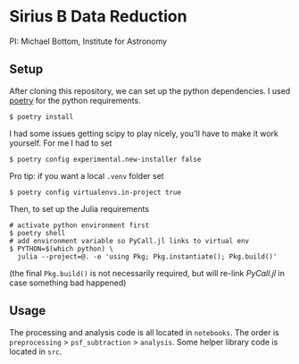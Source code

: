# Sirius B Data Reduction

PI: Michael Bottom, Institute for Astronomy

## Setup

After cloning this repository, we can set up the python dependencies. I used [poetry](https://python-poetry.org) for the python requirements.

    $ poetry install

I had some issues getting scipy to play nicely, you'll have to make it work yourself. For me I had to set 

    $ poetry config experimental.new-installer false 

Pro tip: if you want a local `.venv` folder set 

    $ poetry config virtualenvs.in-project true

Then, to set up the Julia requirements

    # activate python environment first
    $ poetry shell
    # add environment variable so PyCall.jl links to virtual env
    $ PYTHON=$(which python) \
      julia --project=@. -e 'using Pkg; Pkg.instantiate(); Pkg.build()'

(the final `Pkg.build()` is not necessarily required, but will re-link *PyCall.jl* in case something bad happened)

## Usage

The processing and analysis code is all located in `notebooks`. The order is `preprocessing` > `psf_subtraction` > `analysis`. Some helper library code is located in `src`.

